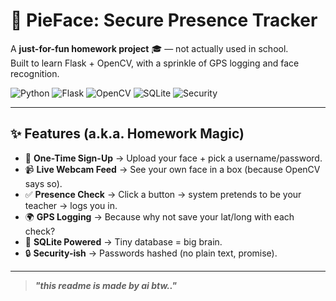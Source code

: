 # 🥧 PieFace: Secure Presence Tracker  
A **just-for-fun homework project** 🎓 — not actually used in school.  
Built to learn Flask + OpenCV, with a sprinkle of GPS logging and face recognition.  

![Python](https://img.shields.io/badge/Python-3.8+-blue?logo=python&logoColor=white)
![Flask](https://img.shields.io/badge/Flask-Backend-black?logo=flask)
![OpenCV](https://img.shields.io/badge/OpenCV-Computer_Vision-green?logo=opencv&logoColor=white)
![SQLite](https://img.shields.io/badge/SQLite-Database-lightblue?logo=sqlite&logoColor=white)
![Security](https://img.shields.io/badge/Security-Bcrypt%20%7C%20Flask--Login-red)

---

## ✨ Features (a.k.a. Homework Magic)
- 📝 **One-Time Sign-Up** → Upload your face + pick a username/password.  
- 📹 **Live Webcam Feed** → See your own face in a box (because OpenCV says so).  
- ✅ **Presence Check** → Click a button → system pretends to be your teacher → logs you in.  
- 🌍 **GPS Logging** → Because why not save your lat/long with each check?  
- 💾 **SQLite Powered** → Tiny database = big brain.  
- 🔒 **Security-ish** → Passwords hashed (no plain text, promise).

---

> _**"this readme is made by ai btw.."**_ 
